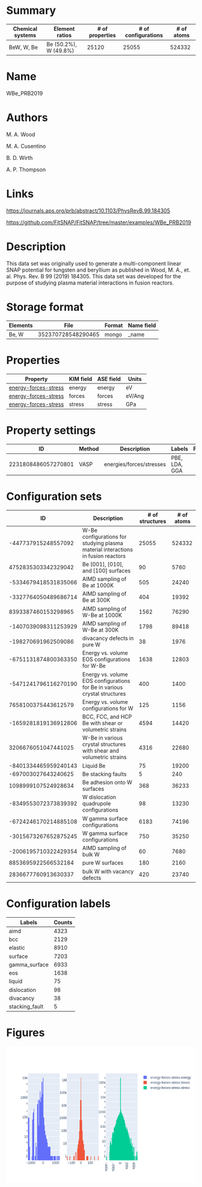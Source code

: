 
# Summary
|Chemical systems|Element ratios|# of properties|# of configurations|# of atoms|
|---|---|---|---|---|
|BeW, W, Be|Be (50.2%), W (49.8%)|25120|25055|524332|

# Name

WBe_PRB2019

# Authors

M. A. Wood

M. A. Cusentino

B. D. Wirth

A. P. Thompson

# Links

https://journals.aps.org/prb/abstract/10.1103/PhysRevB.99.184305

https://github.com/FitSNAP/FitSNAP/tree/master/examples/WBe_PRB2019

# Description

This data set was originally used to generate a multi-component linear SNAP potential for tungsten and beryllium as published in Wood, M. A., et. al. Phys. Rev. B 99 (2019) 184305. This data set was developed for the purpose of studying plasma material interactions in fusion reactors.

# Storage format

|Elements|File|Format|Name field|
|---|---|---|---|
| Be, W | 352370728548290465 | mongo | _name |

# Properties

|Property|KIM field|ASE field|Units
|---|---|---|---|
| [energy-forces-stress](/home/jvita/scripts/colabfit-tools/colabfit/examples/WBe_PRB2019/energy-forces-stress.edn) | energy | energy | eV
| [energy-forces-stress](/home/jvita/scripts/colabfit-tools/colabfit/examples/WBe_PRB2019/energy-forces-stress.edn) | forces | forces | eV/Ang
| [energy-forces-stress](/home/jvita/scripts/colabfit-tools/colabfit/examples/WBe_PRB2019/energy-forces-stress.edn) | stress | stress | GPa

# Property settings

|ID|Method|Description|Labels|Files|
|---|---|---|---|---|
| 2231808486057270801 | VASP | energies/forces/stresses | PBE, LDA, GGA |  |

# Configuration sets

|ID|Description|# of structures| # of atoms|
|---|---|---|---|
| -447737915248557092 | W-Be configurations for studying plasma material interactions in fusion reactors | 25055 | 524332 |
| 4752835303342329042 | Be [001], [010], and [100] surfaces | 90 | 5760 |
| -5334679418531835066 | AIMD sampling of Be at 1000K | 505 | 24240 |
| -3327764050489686714 | AIMD sampling of Be at 300K | 404 | 19392 |
| 8393387460153298965 | AIMD sampling of W-Be at 1000K | 1562 | 76290 |
| -1407039098311253929 | AIMD sampling of W-Be at 300K | 1798 | 89418 |
| -198270691962509086 | divacancy defects in pure W | 38 | 1976 |
| -6751131874800363350 | Energy vs. volume EOS configurations for W-Be | 1638 | 12803 |
| -5471241796116270190 | Energy vs. volume EOS configurations for Be in various crystal structures | 400 | 1400 |
| 7658100375443612579 | Energy vs. volume configurations for W | 125 | 1156 |
| -1659281819136912806 | BCC, FCC, and HCP Be with shear or volumetric strains | 4594 | 14420 |
| 3206676051047441025 | W-Be in various crystal structures with shear and volumetric strains | 4316 | 22680 |
| -8401334465959240143 | Liquid Be | 75 | 19200 |
| -697003027643240625 | Be stacking faults | 5 | 240 |
| 1098999107524928634 | Be adhesion onto W surfaces | 368 | 36233 |
| -8349553072373839392 | W dislocation quadrupole configurations | 98 | 13230 |
| -6724246170214885108 | W gamma surface configurations | 6183 | 74196 |
| -3015673267652875245 | W gamma surface configurations | 750 | 35250 |
| -2006195710322429354 | AIMD sampling of bulk W | 60 | 7680 |
| 8853695922566532184 | pure W surfaces | 180 | 2160 |
| 2836677760913630337 | bulk W with vacancy defects | 420 | 23740 |

# Configuration labels

|Labels|Counts|
|---|---|
| aimd | 4323 |
| bcc | 2129 |
| elastic | 8910 |
| surface | 7203 |
| gamma_surface | 6933 |
| eos | 1638 |
| liquid | 75 |
| dislocation | 98 |
| divacancy | 38 |
| stacking_fault | 5 |

# Figures
![The results of plot_histograms](histograms.png)
